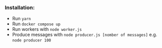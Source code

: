 ### Installation:
 * Run ```yarn```
 * Run ```docker compose up```
 * Run workers with ```node worker.js```
 * Produce messages with ```node producer.js [nomber of messages]``` e.g. ```node producer 100```